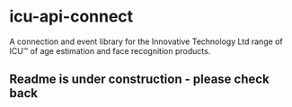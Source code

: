 # icu-api-connect
A connection and event library for the Innovative Technology Ltd range of ICU:tm: of age estimation and face recognition products.

## Readme is under construction - please check back

